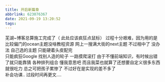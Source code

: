 ```yaml
---
title: 开启新篇章
abbrlink: 623076367
date: 2021-09-19 13:20:52
tags:
---
```

芜湖~博客总算施工完成了（ 此处应该疯狂点鼠标）
过程十分艰难，因为用的是比较偏门的ocean主题没啥教程资源 网上一搜满大街的next主题 不过相中了 没办法 自己选的主题 只能硬着头皮配完  
只能疯狂Google 找别人造的轮子 一路摸爬滚打
由于不懂前端知识，有时候出错了就只能靠猜 各种排列组合 懂我意思吧
而且我菜也就算了还想要自定义很多东西 就很吃力
总之可把孩子累惨了
不过好在是实现的差不多了  
补会功课.. 过段时间再更文….

